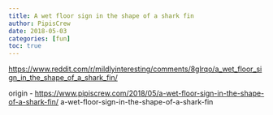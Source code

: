 ```yaml
---
title: A wet floor sign in the shape of a shark fin
author: PipisCrew
date: 2018-05-03
categories: [fun]
toc: true
---
```


https://www.reddit.com/r/mildlyinteresting/comments/8glrqo/a_wet_floor_sign_in_the_shape_of_a_shark_fin/

origin - https://www.pipiscrew.com/2018/05/a-wet-floor-sign-in-the-shape-of-a-shark-fin/ a-wet-floor-sign-in-the-shape-of-a-shark-fin